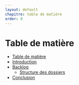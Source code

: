 ```yaml
---
layout: default
chapitre: table de matière
order: 0
---
```

<!-- note -->
# Table de matière

- [Table de matière]()
- [Introduction](#introduction)
- [Backlog](#backlog)
  - [Structure des dossiers](#structure-des-dossiers)
- [Conclusion](#conclusion)

<!-- new slide -->